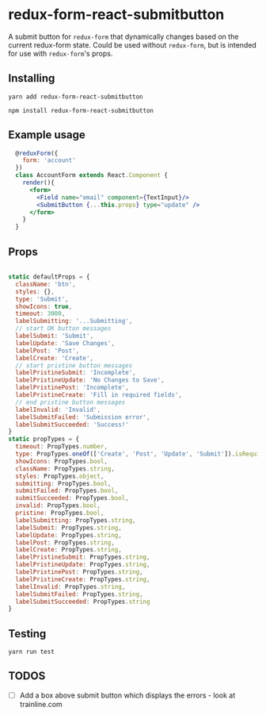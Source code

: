# redux-form-react-submitbutton

A submit button for `redux-form` that dynamically changes based on the current redux-form state.
Could be used without `redux-form`, but is intended for use with `redux-form`'s props.

## Installing

`yarn add redux-form-react-submitbutton`

`npm install redux-form-react-submitbutton`

## Example usage

```jsx
  @reduxForm({
    form: 'account'
  })
  class AccountForm extends React.Component {
    render(){
      <form>
        <Field name="email" component={TextInput}/>
        <SubmitButton {...this.props} type="update" />
      </form>
    }
  }
```

## Props

```js

static defaultProps = {
  className: 'btn',
  styles: {},
  type: 'Submit',
  showIcons: true,
  timeout: 3000,
  labelSubmitting: '...Submitting',
  // start OK button messages
  labelSubmit: 'Submit',
  labelUpdate: 'Save Changes',
  labelPost: 'Post',
  labelCreate: 'Create',
  // start pristine button messages
  labelPristineSubmit: 'Incomplete',
  labelPristineUpdate: 'No Changes to Save',
  labelPristinePost: 'Incomplete',
  labelPristineCreate: 'Fill in required fields',
  // end pristine button messages
  labelInvalid: 'Invalid',
  labelSubmitFailed: 'Submission error',
  labelSubmitSucceeded: 'Success!'
}
static propTypes = {
  timeout: PropTypes.number,
  type: PropTypes.oneOf(['Create', 'Post', 'Update', 'Submit']).isRequired,
  showIcons: PropTypes.bool,
  className: PropTypes.string,
  styles: PropTypes.object,
  submitting: PropTypes.bool,
  submitFailed: PropTypes.bool,
  submitSucceeded: PropTypes.bool,
  invalid: PropTypes.bool,
  pristine: PropTypes.bool,
  labelSubmitting: PropTypes.string,
  labelSubmit: PropTypes.string,
  labelUpdate: PropTypes.string,
  labelPost: PropTypes.string,
  labelCreate: PropTypes.string,
  labelPristineSubmit: PropTypes.string,
  labelPristineUpdate: PropTypes.string,
  labelPristinePost: PropTypes.string,
  labelPristineCreate: PropTypes.string,
  labelInvalid: PropTypes.string,
  labelSubmitFailed: PropTypes.string,
  labelSubmitSucceeded: PropTypes.string
}

```

## Testing

`yarn run test`

## TODOS

- [ ] Add a box above submit button which displays the errors - look at trainline.com
